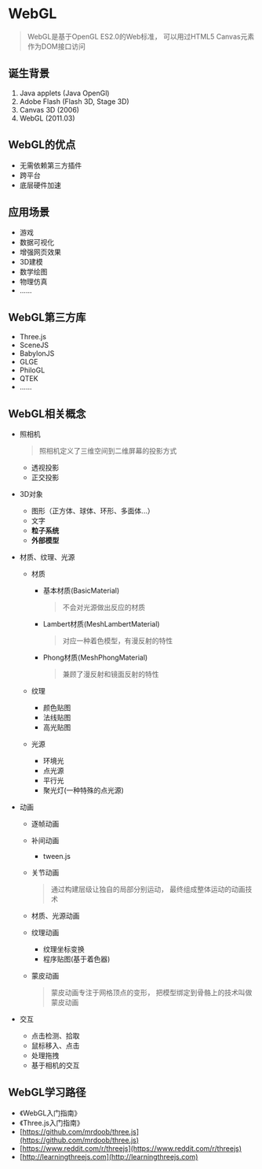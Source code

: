 # WebGL

> WebGL是基于OpenGL ES2.0的Web标准，
> 可以用过HTML5 Canvas元素作为DOM接口访问

## 诞生背景
1. Java applets (Java OpenGl)
2. Adobe Flash (Flash 3D, Stage 3D)
3. Canvas 3D (2006)
4. WebGL (2011.03)

## WebGL的优点
* 无需依赖第三方插件
* 跨平台
* 底层硬件加速

## 应用场景
* 游戏
* 数据可视化
* 增强网页效果
* 3D建模
* 数学绘图
* 物理仿真
* ......

## WebGL第三方库
* Three.js
* SceneJS
* BabylonJS
* GLGE
* PhiloGL
* QTEK
* ......

## WebGL相关概念
* 照相机

	> 照相机定义了三维空间到二维屏幕的投影方式
	
	* 透视投影
	* 正交投影
	
* 3D对象
	* 图形（正方体、球体、环形、多面体...）
	* 文字
	* **粒子系统**
	* **外部模型**
* 材质、纹理、光源
	* 材质
		* 基本材质(BasicMaterial) 
		
			> 不会对光源做出反应的材质
			
		* Lambert材质(MeshLambertMaterial) 

			> 对应一种着色模型，有漫反射的特性
		
		* Phong材质(MeshPhongMaterial)

			> 兼顾了漫反射和镜面反射的特性
		
	* 纹理
		* 颜色贴图 
		* 法线贴图
		* 高光贴图
	* 光源
		* 环境光
		* 点光源
		* 平行光
		* 聚光灯(一种特殊的点光源)
* 动画
	* 逐帧动画
	
	* 补间动画
		* tween.js 

	* 关节动画
	
		> 通过构建层级让独自的局部分别运动，
		> 最终组成整体运动的动画技术
	
	* 材质、光源动画
	* 纹理动画
		* 纹理坐标变换
		* 程序贴图(基于着色器)
	* 蒙皮动画

		> 蒙皮动画专注于网格顶点的变形，
		> 把模型绑定到骨骼上的技术叫做蒙皮动画
	
* 交互 
	* 点击检测、拾取
	* 鼠标移入、点击
	* 处理拖拽
	* 基于相机的交互

## WebGL学习路径
* 《WebGL入门指南》
* 《Three.js入门指南》
* [https://github.com/mrdoob/three.js](https://github.com/mrdoob/three.js)
* [https://www.reddit.com/r/threejs](https://www.reddit.com/r/threejs)
* [http://learningthreejs.com](http://learningthreejs.com)


